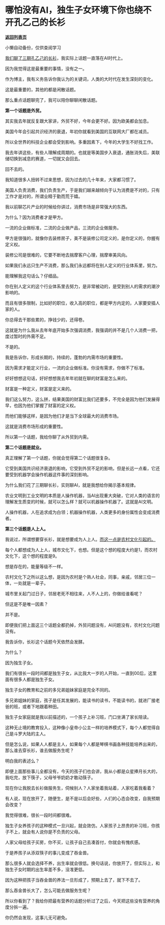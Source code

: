 # 哪怕没有AI，独生子女环境下你也绕不开孔乙己的长衫

[**返回列表页**](/gzh/记忆承载3)

小懒自动备份，仅供查阅学习

[我们聊了三期孔乙己的长衫](http://mp.weixin.qq.com/s?__biz=MzU0MjYwNDU2Mw==&mid=2247510178&idx=1&sn=340012e0667331aeb1ed35bf48d6b721&chksm=fb1ac4decc6d4dc8e637a0084c2aa15aca14829b0922db3c2ba83c98ea068f6e8c784e390dea&scene=21#wechat_redirect)，我实际上话题一直落在AI时代上。  

因为我觉得这是最重要的事情，没有之一。

作为博主，我有义务告诉你我认为的关键词，人类的大时代在发生深刻的变化。  

这是最重要的，其他的都是闲散话题。  

那么重点话题聊完了，我可以陪你聊聊闲散话题。

 **第一个话题是外贸。**

其实我去年就反复跟大家讲，外贸不好，今年会更不好。因为欧美都会加息。  

美国今年会引起共识经济的衰退，年初你就看到美国的互联网大厂都在减员。  

所以全世界的科技企业都会受到影响。多重因素下，今年的大学生不好找工作。  

我去年讲这些，有些人理解成周期的。也就是等美国步入衰退，通胀消失后，美联储切换到减息的赛道，一切就又会回去。

回不去的。

我知道很多人扭转不过来思想，因为过去的几十年来，大家都习惯了。

美国人负责消费，我们负责生产，于是我们越来越倾向于认为消费是不对的，只有工作才是对的，所谓业精于勤而荒于嬉。

我以前聊芯片产业的时候给你讲过，消费市场是非常强大的东西。  

为什么？因为消费者才是甲方。  

一流的企业做标准，二流的企业做产品，三流的企业做服务。

甲方是很强的，就像你去装修房子，美不是装修公司定义的，是你定义的，你握有定义权。  

装修公司是很难的，它要不断地去揣摩客户心理，揣摩审美风向。  

如果我们永远只生产不消费，那么我们永远都将在别人定义的行业体系里，努力。  

能理解我这句话么？仔细品。  

你在别人定义的这个行业体系里去努力，是非常被动的，是受到别人的需求的潮汐影响的。  

而且有很多限制，比如好的职位，收入高的职位，都是甲方内定的，人家要安插人家的人。  

你总得去干那些累的，挣钱少的，还得卷。

这就是为什么我从去年年底开始多次强调消费，我强调的并不是几个人消费一把，度过暂时的外需不足。  

不是的。

我是告诉你，形成长期的，持续的，蓬勃的内需市场的重要性。

因为需求才能定义行业，一流的企业做标准。你没有需求，你做不了标准。  

好好想想这句话，好好想想我去年年初就在聊的财富是怎么来的。  

财富是一种定义，财富是定义来的。

我们这么努力，这么拼，结果美国的财富比我们还要多，不完全是因为他们发展得早，也因为他们掌握了财富的定义权。

而他们能够这样，是因为他们才是当下全球最大的消费市场。

这就是消费市场形成的重要性。  

所以第一个话题，我给你聊了从外贸到内需。  

 **第二个话题是就业。**

真正理解了第一个话题，你就会觉得第二个话题很复杂。

它受到美国共识经济衰退的影响，它受到外贸不足的影响，但是长远一点看，它还要受到机器学会操作机器这件事的深刻影响。  

为什么我们花了三期聊长衫，实则聊AI，就是我想给你揭示基本规律。  

农业文明到工业文明的本质是人操作机器，当AI出现重大突破，它对人类的语言的理解发生质变的时候，就可以怎么样？就可以机器操作机器了。这就是AI文明。  

人操作机器，人在追求成为白领；机器操作机器，人类更多的身份属性会变成消费者。

 **第三个话题是人上人。**

我说过，所谓想要穿长衫，就是想要成为人上人。[而这一点是农村文化引起的。](http://mp.weixin.qq.com/s?__biz=MzU3NDc5Nzc0NQ==&mid=2247523264&idx=2&sn=46d66571084e983b7d3ab0f15b7381bf&chksm=fd2e391eca59b0089831b454f44fa025a5bad4cd55b52c1d9c0429f304cb8a4b49ed860ab19a&scene=21#wechat_redirect)  

每个人都想成为人上人，城市文化下，也想。但是这个想的程度大约是1，而农村文化下，这个想的程度是9。  

想是存在的，能量等级不一样。  

农村文化下之所以这么想，是因为农村是个熟人社会，同事，亲戚，邻居三位一体，一处就是一辈子。

城市里关起门过日子，邻居老死不相往来，人不人上的，你做给谁看呢？  

但这是不是唯一因素？  

并不是。

即便我们把上面这三个话题全都扔掉，外贸问题没有，AI问题没有，农村文化问题没有。  

我告诉你，长衫这个话题今天依然会发酵。

为什么？  

因为独生子女。  

我们有很长一段时间都是独生子女，从比我大一岁的人开始，一直到00后，这里面有很多人都是独生子女。  

独生子女的教育和之前的多兄弟姐妹家庭是完全不同的。  

多兄弟姐妹的家庭，孩子是任其发展的，能读书的读书，不能读书的，就进厂接老爸的班，或者下地跟着种田。  

独生子女家庭就是我以前描述的，一个孩子上补习班，门口坐满了家长陪读。  

这种无止境的教育投入，这种像小皇帝小公主一样的培养模式下，每个人都觉得自己是斗罗大陆的主人。

但是怎么说，如果人人都是主人，如果每个人都是琴棋书画各种技能培养出来的，那么谁去穿长衫，谁去做服务生呢？  

明白我的表述么？  

即便上面那些事儿全都没有，今天的孩子们也会讲，我从小都是众星捧月长大的，我吃完，放下筷子，父母爷爷奶奶才敢动筷子。

现在你让我脱去长衫做服务生，伺候别人？人家坐着我站着，人家吃着我看着？

有人说，现在放开了，随便生，是不是以后会好些，人们的心态会改变，自我预期会改变？

我觉得很难，很长一段时间都很难。

独生子女养孩子的这种模式一旦兴起，就会效仿。人家孩子上昂贵的补习班，你孩子不上，就会有人说你是不负责的父母。  

人家父母给孩子买房，你不买，让孩子自己去凑首付，你就会有愧疚感。  

于是养孩子从添双筷子的事儿变成了吞金兽。  

那么很多人就会选择不养，出生率就会很低。换句话说，你放开了，但实际上，和独生子女时期的出生率差不多，没准更低。  

因为这种把孩子当吞金兽的养法一旦形成了，预期上去了，就下不去了。

那么吞金兽长大了，怎么可能去做服务生呢？  

所以你看到了？我给你把最有营养的话题分析过了之后，今天把这些没有营养的角度分拆一遍。  

你仍然会发现，这事儿无可避免。

